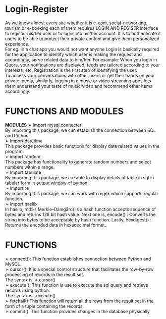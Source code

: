 # Login-Register

As we know almost every site whether it is e-com, social-networking, tourism or 
e-booking each of them requires LOGIN AND REGISER interface to register 
his/her user or to login into his/her account. 
It is to authenticate it users to be able to protect their private content and give 
them personalized experience. <br />
For eg. in a chat app you would not want anyone Login is basically required for 
the application to identify which user is making the request and accordingly, 
serve related data to him/her. For example: When you login in Quora, your 
notifications are displayed, feeds are tailored according to your interests, etc.
Registration is the first step of identifying the user. <br />
To access your conversations with other users or get their hands on your private 
media, similarly, logging in a music or video streaming apps lets them 
understand your taste of music/video and recommend other items accordingly. <br />

# FUNCTIONS AND MODULES 
 **MODULES**
➢ import mysql.connecter:  <br />
By importing this package, we can establish the connection between SQL 
and Python.  <br />
➢ Import datetime <br />
This package provides basic functions for display date related values in the 
program.  <br />
➢ import random:  <br />
This package has functionality to generate random numbers and select 
numbers within a range.  <br />
➢ Import tabulate <br />
By importing this package, we are able to display details of table in sql in tabular 
form in output window of python. <br />
➢ Import re <br />
By importing this package, we can work with regex which supports regular
function. <br />
➢ Import haslib <br />
In haslib, md5 ( Merkle–Damgård) is a hash function accepts sequence of bytes
and returns 128 bit hash value. Next one is, encode() : Converts the string
into bytes to be acceptable by hash function. Lastly, hexdigest() : Returns the 
encoded data in hexadecimal format. <br />

# FUNCTIONS
➢ connect(): This function establishes connection between 
Python and MySQL. <br />
➢ cursor(): It is a special control structure that facilitates the 
row-by-row processing of records in the result set.  <br />
The syntax is: 
<cursorobject>=<connectionobject>.cursor() <br />
➢ execute(): This function is use to execute the sql query 
and retrieve records using python. <br />
  The syntax is: 
<cursor object>.execute(<sql query string>) <br />
➢ fetchall():This function will return all the rows from the 
result set in the form of a tuple containing the records.  <br />
➢ commit(): This function provides changes in the 
database physically.  <br />

